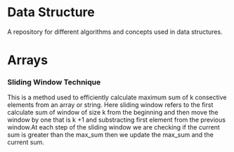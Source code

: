 # Data Structure
A repository for different algorithms and concepts used in data structures.
# Arrays #
### Sliding Window Technique ###
 This is a method used to efficiently calculate maximum sum of k consective elements from an array or string.
Here sliding window refers to the first calculate sum of window of size k from the beginning and then move the window by one that is
k +1 and substracting first element from the previous window.At each step of the sliding window we are checking if the current sum is greater than the max_sum
then we update the max_sum and the current sum.

